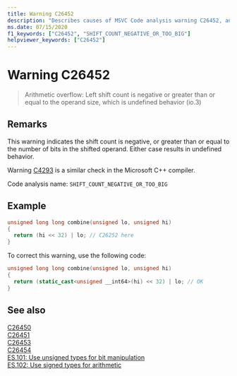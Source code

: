 ```yaml
---
title: Warning C26452
description: "Describes causes of MSVC Code analysis warning C26452, and how to fix the issue."
ms.date: 07/15/2020
f1_keywords: ["C26452", "SHIFT_COUNT_NEGATIVE_OR_TOO_BIG"]
helpviewer_keywords: ["C26452"]
---
```

# Warning C26452

> Arithmetic overflow: Left shift count is negative or greater than or equal to the operand size, which is undefined behavior (io.3)

## Remarks

This warning indicates the shift count is negative, or greater than or equal to the number of bits in the shifted operand. Either case results in undefined behavior.

Warning [C4293](../error-messages/compiler-warnings/compiler-warning-level-1-c4293.md) is a similar check in the Microsoft C++ compiler.

Code analysis name: `SHIFT_COUNT_NEGATIVE_OR_TOO_BIG`

## Example

```cpp
unsigned long long combine(unsigned lo, unsigned hi)
{
  return (hi << 32) | lo; // C26252 here
}
```

To correct this warning, use the following code:

```cpp
unsigned long long combine(unsigned lo, unsigned hi)
{
  return (static_cast<unsigned __int64>(hi) << 32) | lo; // OK
}
```

## See also

[C26450](c26450.md)\
[C26451](c26451.md)\
[C26453](c26453.md)\
[C26454](c26454.md)\
[ES.101: Use unsigned types for bit manipulation](https://isocpp.github.io/CppCoreGuidelines/CppCoreGuidelines#Res-unsigned)\
[ES.102: Use signed types for arithmetic](https://isocpp.github.io/CppCoreGuidelines/CppCoreGuidelines#Res-signed)
